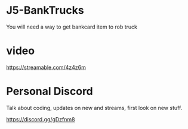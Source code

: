 # J5-BankTrucks

You will need a way to get bankcard item to rob truck

# video
https://streamable.com/4z4z6m


# Personal Discord

Talk about coding, updates on new and streams, first look on new stuff.

https://discord.gg/gDzfnm8
